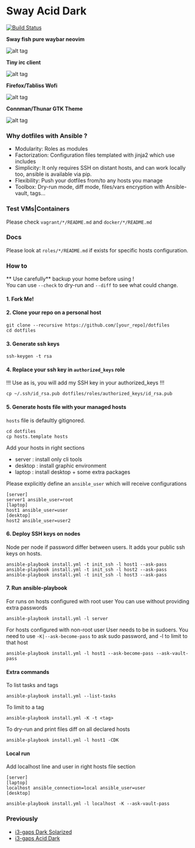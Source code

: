 # Sway Acid Dark 

[![Build Status](https://travis-ci.org/eoli3n/dotfiles.svg?branch=master)](https://travis-ci.org/eoli3n/dotfiles)

**Sway fish pure waybar neovim**

![alt tag](https://github.com/eoli3n/dotfiles/blob/master/screenshots/sway.png)

**Tiny irc client**

![alt tag](https://github.com/eoli3n/dotfiles/blob/master/screenshots/irc.png)

**Firefox/Tabliss Wofi**

![alt tag](https://github.com/eoli3n/dotfiles/blob/master/screenshots/ff.png)

**Connman/Thunar GTK Theme**

![alt tag](https://github.com/eoli3n/dotfiles/blob/master/screenshots/gtk.png)

### Why dotfiles with Ansible ?

- Modularity: Roles as modules
- Factorization: Configuration files templated with jinja2 which use includes
- Simplicity: It only requires SSH on distant hosts, and can work locally too, ansible is available via pip.
- Flexibility: Push your dotfiles from/to any hosts you manage
- Toolbox: Dry-run mode, diff mode, files/vars encryption with Ansible-vault, tags...

### Test VMs|Containers
Please check ``vagrant/*/README.md`` and ``docker/*/README.md``

### Docs
Please look at ``roles/*/README.md`` if exists for specific hosts configuration.

### How to

** Use carefully** backup your home before using !  
You can use ``--check`` to dry-run and ``--diff`` to see what could change.

#### 1. Fork Me!

#### 2. Clone your repo on a personal host
```
git clone --recursive https://github.com/[your_repo]/dotfiles
cd dotfiles
```
#### 3. Generate ssh keys
```
ssh-keygen -t rsa
```
#### 4. Replace your ssh key in ``authorized_keys`` role
!!! Use as is, you will add my SSH key in your authorized_keys !!!
```
cp ~/.ssh/id_rsa.pub dotfiles/roles/authorized_keys/id_rsa.pub
```
#### 5. Generate hosts file with your managed hosts
``hosts`` file is defaultly gitignored.
```
cd dotfiles
cp hosts.template hosts
```
Add your hosts in right sections
- server : install only cli tools
- desktop : install graphic environment
- laptop : install desktop + some extra packages

Please explicitly define an ``ansible_user`` which will receive configurations
```
[server]
server1 ansible_user=root
[laptop]
host1 ansible_user=user
[desktop]
host2 ansible_user=user2
```

#### 6. Deploy SSH keys on nodes
Node per node if password differ between users.
It adds your public ssh keys on hosts.
```
ansible-playbook install.yml -t init_ssh -l host1 --ask-pass
ansible-playbook install.yml -t init_ssh -l host2 --ask-pass
ansible-playbook install.yml -t init_ssh -l host3 --ask-pass
```

#### 7. Run ansible-playbook

For runs on hosts configured with root user
You can use without providing extra passwords
```
ansible-playbook install.yml -l server
```
For hosts configured with non-root user
User needs to be in sudoers.
You need to use ``-K|--ask-become-pass`` to ask sudo password, and -l <host> to limit to that host
```
ansible-playbook install.yml -l host1 --ask-become-pass --ask-vault-pass
```

#### Extra commands
To list tasks and tags
```
ansible-playbook install.yml --list-tasks
```
To limit to a tag
```
ansible-playbook install.yml -K -t <tag>
```
To dry-run and print files diff on all declared hosts
```
ansible-playbook install.yml -l host1 -CDK
```

#### Local run
Add localhost line and user in right hosts file section
```
[server]
[laptop]
localhost ansible_connection=local ansible_user=user
[desktop]
```
```
ansible-playbook install.yml -l localhost -K --ask-vault-pass
```

### Previously

* [i3-gaps Dark Solarized](https://github.com/eoli3n/dotfiles/tree/zsh-agnoster-solarized)
* [i3-gaps Acid Dark](https://github.com/eoli3n/dotfiles/tree/i3-gaps-acid-dark)
